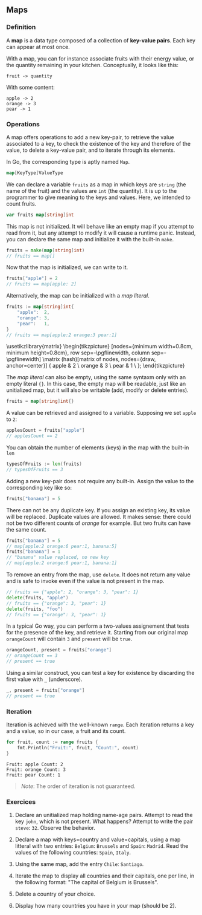## Maps

### Definition

A **map** is a data type composed of a collection of **key-value pairs**. Each key can appear at most once.

With a map, you can for instance associate fruits with their energy value, or the quantity remaining in your kitchen. Conceptually, it looks like this:

```
fruit -> quantity
```

With some content:

```
apple -> 2
orange -> 3
pear -> 1
```

### Operations

A map offers operations to add a new key-pair, to retrieve the value associated to a key, to check the existence of the key and therefore of the value, to delete a key-value pair, and to iterate through its elements.

In Go, the corresponding type is aptly named `Map`.

```go
map[KeyType]ValueType
```

We can declare a variable `fruits` as a map in which keys are `string` (the name of the fruit) and the values are `int` (the quantity). It is up to the programmer to give meaning to the keys and values. Here, we intended to count fruits.

```go
var fruits map[string]int
```

This map is not initialized. It will behave like an empty map if you attempt to read from it, but any attempt to modify it will cause a runtime panic. Instead, you can declare the same map and initialize it with the built-in `make`.

```go
fruits = make(map[string]int)
// fruits == map[]
```

Now that the map is initialized, we can write to it.

```go
fruits["apple"] = 2
// fruits == map[apple: 2]
```

Alternatively, the map can be initialized with a _map literal_.

```go
fruits := map[string]int{
    "apple":  2,
    "orange": 3,
    "pear":   1,
}
// fruits == map[apple:2 orange:3 pear:1]
```

\usetikzlibrary{matrix}
\begin{tikzpicture} [nodes={minimum width=0.8cm, minimum height=0.8cm},
         row sep=-\pgflinewidth, column sep=-\pgflinewidth]
   \matrix (hash)[matrix of nodes, nodes={draw, anchor=center}]
         {
       apple & 2 \\
       orange & 3 \\
       pear & 1 \\
    };
\end{tikzpicture}

The _map literal_ can also be empty, using the same syntaxm only with an empty literal `{}`. In this case, the empty map will be readable, just like an unitialized map, but it will also be writable (add, modify or delete entries).

```go
fruits = map[string]int{}
```

A value can be retrieved and assigned to a variable. Supposing we set `apple` to `2`:

```go
applesCount = fruits["apple"]
// applesCount == 2
```

You can obtain the number of elements (keys) in the map with the built-in `len`

```go
typesOfFruits := len(fruits)
// typesOfFruits == 3
```

Adding a new key-pair does not require any built-in. Assign the value to the corresponding key like so:

```go
fruits["banana"] = 5
```

There can not be any duplicate key. If you assign an existing key, its value will be replaced. Duplicate values are allowed. It makes sense: there could not be two different counts of _orange_ for example. But two fruits can have the same count.

```go
fruits["banana"] = 5
// map[apple:2 orange:6 pear:1, banana:5]
fruits["banana"] = 1
// "banana" value replaced, no new key
// map[apple:2 orange:6 pear:1, banana:1]
```

To remove an entry from the map, use `delete`. It does not return any value and is safe to invoke even if the value is not present in the map.

```go
// fruits == {"apple": 2, "orange": 3, "pear": 1}
delete(fruits, "apple")
// fruits == {"orange": 3, "pear": 1}
delete(fruits, "foo")
// fruits == {"orange": 3, "pear": 1}
```

In a typical Go way, you can perform a two-values assignement that tests for the presence of the key, and retrieve it. Starting from our original map `orangeCount` will contain `3` and `present` will be `true`.

```go
orangeCount, present = fruits["orange"]
// orangeCount == 3
// present == true
```

Using a similar construct, you can test a key for existence by discarding the first value with `_` (underscore).

```go
_, present = fruits["orange"]
// present == true
```

### Iteration

Iteration is achieved with the well-known `range`. Each iteration returns a key and a value, so in our case, a fruit and its count.

```go
for fruit, count := range fruits {
    fmt.Println("Fruit:", fruit, "Count:", count)
}
```

```
Fruit: apple Count: 2
Fruit: orange Count: 3
Fruit: pear Count: 1
```

> _Note_: The order of iteration is not guaranteed.

### Exercices

1. Declare an unitialized map holding name-age pairs. Attempt to read the key `john`, which is not present. What happens? Attempt to write the pair `steve`: `32`. Observe the behavior.

2. Declare a map with keys=country and value=capitals, using a map litteral with two entries: `Belgium`: `Brussels` and `Spain`: `Madrid`. Read the values of the following countries: `Spain`, `Italy`.

3. Using the same map, add the entry `Chile`: `Santiago`.

4. Iterate the map to display all countries and their capitals, one per line, in the following format: "The capital of Belgium is Brussels".

5. Delete a country of your choice.

6. Display how many countries you have in your map (should be 2).
